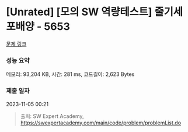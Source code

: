 # [Unrated] [모의 SW 역량테스트] 줄기세포배양 - 5653 

[문제 링크](https://swexpertacademy.com/main/code/problem/problemDetail.do?contestProbId=AWXRJ8EKe48DFAUo) 

### 성능 요약

메모리: 93,204 KB, 시간: 281 ms, 코드길이: 2,623 Bytes

### 제출 일자

2023-11-05 00:21



> 출처: SW Expert Academy, https://swexpertacademy.com/main/code/problem/problemList.do